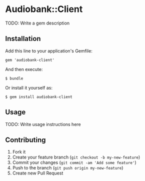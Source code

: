 # Audiobank::Client

TODO: Write a gem description

## Installation

Add this line to your application's Gemfile:

    gem 'audiobank-client'

And then execute:

    $ bundle

Or install it yourself as:

    $ gem install audiobank-client

## Usage

TODO: Write usage instructions here

## Contributing

1. Fork it
2. Create your feature branch (`git checkout -b my-new-feature`)
3. Commit your changes (`git commit -am 'Add some feature'`)
4. Push to the branch (`git push origin my-new-feature`)
5. Create new Pull Request
